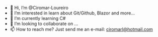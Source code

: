 - 👋 Hi, I’m @Ciromar-Loureiro
- 👀 I’m interested in learn about Git/Github, Blazor and more...
- 🌱 I’m currently learning C#
- 💞️ I’m looking to collaborate on ...
- 📫 How to reach me? Just send me an e-mail: ciromarl@hotmail.com

<!---
Ciromar-Loureiro/Ciromar-Loureiro is a ✨ special ✨ repository because its `README.md` (this file) appears on your GitHub profile.
You can click the Preview link to take a look at your changes.
--->
